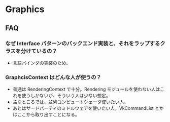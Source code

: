 ﻿Graphics
==========

FAQ
----------

### なぜ Interface パターンのバックエンド実装と、それをラップするクラスを分けているの？

- 言語バインダの実装のため。


### GraphcisContext はどんな人が使うの？

- 普通は RenderingContext で十分。Rendering モジュールを使わない人はこれを使うしかないが、そういう人は少ない想定。
- 主なところでは、並列コンピュートシェーダ使いたい人。
- あとはサードパーティのミドルウェアを使いたい人。VkCommandList とかはここから取り出すことになる。



